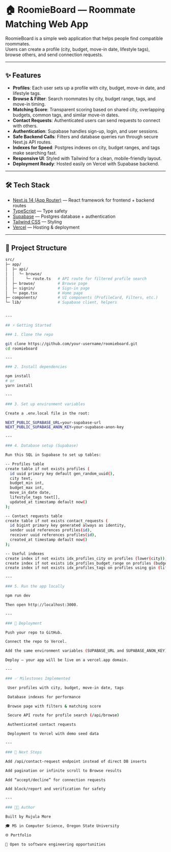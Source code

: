 # 🏠 RoomieBoard — Roommate Matching Web App

RoomieBoard is a simple web application that helps people find compatible roommates.  
Users can create a profile (city, budget, move-in date, lifestyle tags), browse others, and send connection requests.

---

## ✨ Features

- **Profiles**: Each user sets up a profile with city, budget, move-in date, and lifestyle tags.
- **Browse & Filter**: Search roommates by city, budget range, tags, and move-in timing.
- **Matching Score**: Transparent scoring based on shared city, overlapping budgets, common tags, and similar move-in dates.
- **Contact Requests**: Authenticated users can send requests to connect with others.
- **Authentication**: Supabase handles sign-up, login, and user sessions.
- **Safe Backend Calls**: Filters and database queries run through secure Next.js API routes.
- **Indexes for Speed**: Postgres indexes on city, budget ranges, and tags make searching fast.
- **Responsive UI**: Styled with Tailwind for a clean, mobile-friendly layout.
- **Deployment Ready**: Hosted easily on Vercel with Supabase backend.

---

## 🛠️ Tech Stack

- [Next.js 14 (App Router)](https://nextjs.org/) — React framework for frontend + backend routes
- [TypeScript](https://www.typescriptlang.org/) — Type safety
- [Supabase](https://supabase.com/) — Postgres database + authentication
- [Tailwind CSS](https://tailwindcss.com/) — Styling
- [Vercel](https://vercel.com/) — Hosting & deployment

---

## 📂 Project Structure

```bash
src/
├─ app/
│  ├─ api/
│  │  └─ browse/
│  │     └─ route.ts   # API route for filtered profile search
│  ├─ browse/          # Browse page
│  ├─ signin/          # Sign-in page
│  └─ page.tsx         # Home page
├─ components/         # UI components (ProfileCard, Filters, etc.)
└─ lib/                # Supabase client, helpers


---

## ⚡ Getting Started

### 1. Clone the repo

git clone https://github.com/your-username/roomieboard.git
cd roomieboard

---

### 2. Install dependencies

npm install
# or
yarn install

---

### 3. Set up environment variables

Create a .env.local file in the root:

NEXT_PUBLIC_SUPABASE_URL=your-supabase-url
NEXT_PUBLIC_SUPABASE_ANON_KEY=your-supabase-anon-key

---

### 4. Database setup (Supabase)

Run this SQL in Supabase to set up tables:

-- Profiles table
create table if not exists profiles (
  id uuid primary key default gen_random_uuid(),
  city text,
  budget_min int,
  budget_max int,
  move_in_date date,
  lifestyle_tags text[],
  updated_at timestamp default now()
);

-- Contact requests table
create table if not exists contact_requests (
  id bigint primary key generated always as identity,
  sender uuid references profiles(id),
  receiver uuid references profiles(id),
  created_at timestamp default now()
);

-- Useful indexes
create index if not exists idx_profiles_city on profiles (lower(city));
create index if not exists idx_profiles_budget_range on profiles (budget_min, budget_max);
create index if not exists idx_profiles_tags on profiles using gin (lifestyle_tags);

---

### 5. Run the app locally

npm run dev

Then open http://localhost:3000.

---

### 🚀 Deployment

Push your repo to GitHub.

Connect the repo to Vercel.

Add the same environment variables (SUPABASE_URL and SUPABASE_ANON_KEY) in the Vercel dashboard.

Deploy — your app will be live on a vercel.app domain.

---

### ✅ Milestones Implemented

 User profiles with city, budget, move-in date, tags

 Database indexes for performance

 Browse page with filters & matching score

 Secure API route for profile search (/api/browse)

 Authenticated contact requests

 Deployment to Vercel with demo seed data

---

### 🔮 Next Steps

Add /api/contact-request endpoint instead of direct DB inserts

Add pagination or infinite scroll to Browse results

Add “accept/decline” for connection requests

Add block/report and verification for safety

---

### 👩‍💻 Author

Built by Rujula More

🎓 MS in Computer Science, Oregon State University

🌐 Portfolio

💼 Open to software engineering opportunities





